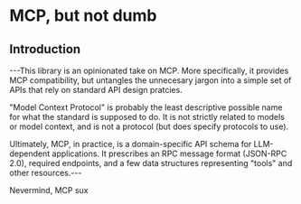 # MCP, but not dumb

## Introduction
---This library is an opinionated take on MCP. More specifically, it provides MCP compatibility, but untangles the unnecesary jargon into a simple set of APIs that rely on standard API design pratcies. 

"Model Context Protocol" is probably the least descriptive possible name for what the standard is supposed to do. It is not strictly related to models or model context, and is not a protocol (but does specify protocols to use). 

Ultimately, MCP, in practice, is a domain-specific API schema for LLM-dependent applications. It prescribes an RPC message format (JSON-RPC 2.0), required endpoints, and a few data structures representing "tools" and other resources.---

Nevermind, MCP sux